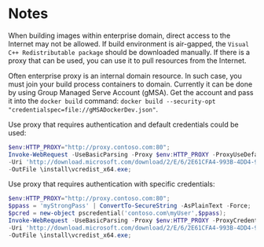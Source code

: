 # Notes

When building images within enterprise domain, direct access to the Internet may not be allowed. If build environment is air-gapped, the `Visual C++ Redistributable package` should be downloaded manually.
If there is a proxy that can be used, you can use it to pull resources from the Internet.

Often enterprise proxy is an internal domain resource. In such case, you must join your build process containers to domain. Currently it can be done by using Group Managed Serve Account (gMSA). Get the account and pass it into the `docker build` command: `docker build --security-opt "credentialspec=file://gMSADockerDev.json"`.

Use proxy that requires authentication and default credentials could be used:

```powershell
$env:HTTP_PROXY="http://proxy.contoso.com:80";
Invoke-WebRequest -UseBasicParsing -Proxy $env:HTTP_PROXY -ProxyUseDefaultCredentials `
-Uri 'http://download.microsoft.com/download/2/E/6/2E61CFA4-993B-4DD4-91DA-3737CD5CD6E3/vcredist_x64.exe' `
-OutFile \install\vcredist_x64.exe;
```

Use proxy that requires authentication with specific credentials:

```powershell
$env:HTTP_PROXY="http://proxy.contoso.com:80";
$ppass = 'myStrongPass' | ConvertTo-SecureString -AsPlainText -Force;
$pcred = new-object pscredential('contoso.com\myUser',$ppass);
Invoke-WebRequest -UseBasicParsing -Proxy $env:HTTP_PROXY -ProxyCredentials $pcred `
-Uri 'http://download.microsoft.com/download/2/E/6/2E61CFA4-993B-4DD4-91DA-3737CD5CD6E3/vcredist_x64.exe' `
-OutFile \install\vcredist_x64.exe;
```
